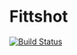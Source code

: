 Fittshot
=====================

[![Build Status](http://fittshot.com:8085/buildStatus/icon?job=fittshot-frontend-pipeline)](http://fittshot.com:8085/job/fittshot-frontend-pipeline)
